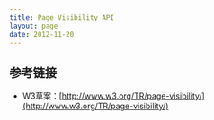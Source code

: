 ```yaml
---
title: Page Visibility API
layout: page
date: 2012-11-20
---
```


## 参考链接

* W3草案：[http://www.w3.org/TR/page-visibility/](http://www.w3.org/TR/page-visibility/) 
